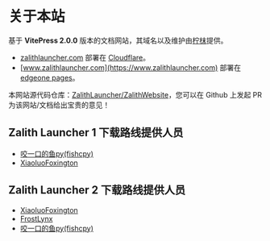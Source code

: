 # 关于本站

基于 **VitePress 2.0.0** 版本的文档网站，其域名以及维护由[柠枺](https://lemwood.cn)提供。  

- [zalithlauncher.com](https://zalithlauncher.com) 部署在 [Cloudflare](https://www.cloudflare-cn.com/zh-hans-cn/)。
- [www.zalithlauncher.com](https://www.zalithlauncher.com) 部署在 [edgeone pages](https://cloud.tencent.com/act/pro/edgeone_techoday_promotion)。

本网站源代码仓库：[ZalithLauncher/ZalithWebsite](https://github.com/ZalithLauncher/ZalithWebsite)，您可以在 Github 上发起 PR 为该网站/文档给出宝贵的意见！

## Zalith Launcher 1 下载路线提供人员
- [咬一口的鱼py(fishcpy)](https://github.com/fishcpy)
- [XiaoluoFoxington](https://github.com/XiaoluoFoxington)
## Zalith Launcher 2 下载路线提供人员
- [XiaoluoFoxington](https://github.com/XiaoluoFoxington)
- [FrostLynx](https://frostlynx.work)
- [咬一口的鱼py(fishcpy)](https://github.com/fishcpy)
